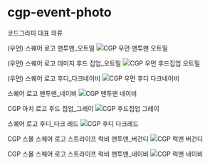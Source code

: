 # cgp-event-photo

코드그라피 대표 의류

(우먼) 스퀘어 로고 맨투맨_오트밀
![CGP 우먼 맨투맨 오트밀](https://github.com/user-attachments/assets/a9843eb9-b124-4ae2-b57b-fdfe7e98a8fc)



(우먼) 스퀘어 로고 데미지 후드 집업_오트밀
![CGP 우먼 후드집업 오트밀](https://github.com/user-attachments/assets/003c0f21-472f-4447-974d-5c95771e2141)



(우먼) 스퀘어 로고 후디_다크네이비
![CGP 우먼 후디 다크네이비](https://github.com/user-attachments/assets/794435d2-474f-46b9-890f-0d5b16910ece)


스퀘어 로고 맨투맨_네이비
![CGP 맨투맨 네이비](https://github.com/user-attachments/assets/7a37c6f0-a0b2-4268-92f5-7b148c34273f)



CGP 아치 로고 후드 집업_그레이
![CGP 후드집업 그레이](https://github.com/user-attachments/assets/f2b113d4-ad96-42a3-8fe6-3ad7324c30f1)


스퀘어 로고 후디_다크 레드
![CGP 후디 다크레드](https://github.com/user-attachments/assets/83000b3a-3656-47ff-bf7c-b93044ff5a0c)


CGP 스몰 스퀘어 로고 스트라이프 럭비 맨투맨_버건디
![CGP 럭맨 버건디](https://github.com/user-attachments/assets/90a2c173-0872-45f3-a7b8-0b6085c01980)


CGP 스몰 스퀘어 로고 스트라이프 럭비 맨투맨_네이비
![CGP 럭맨 네이비](https://github.com/user-attachments/assets/041e0daa-f285-4ba9-939d-630c268af29b)
